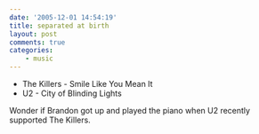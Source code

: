 ```yaml
---
date: '2005-12-01 14:54:19'
title: separated at birth
layout: post
comments: true
categories:
    - music
---
```

-   The Killers - Smile Like You Mean It
-   U2 - City of Blinding Lights

Wonder if Brandon got up and played the piano when U2 recently supported
The Killers.
